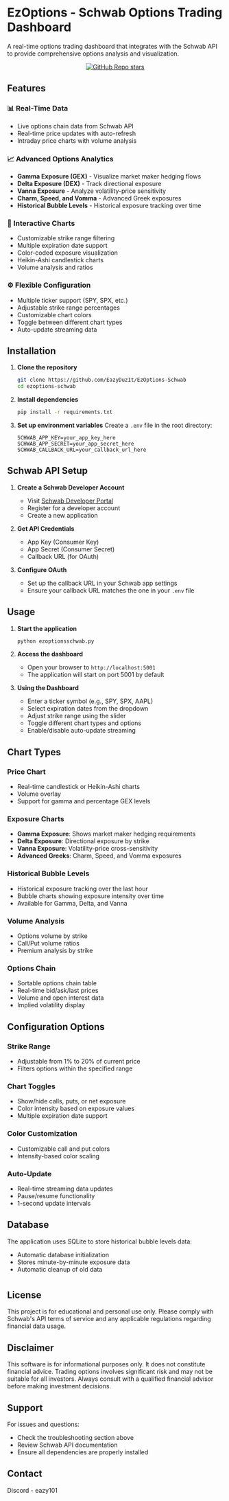 # EzOptions - Schwab Options Trading Dashboard

A real-time options trading dashboard that integrates with the Schwab API to provide comprehensive options analysis and visualization.

<div align="center">
  <a href="https://github.com/EazyDuz1t/EzOptions-Schwab">
    <img src="https://img.shields.io/github/stars/EazyDuz1t/EzOptions-Schwab" alt="GitHub Repo stars"/>
  </a>
</div>

## Features

### 📊 Real-Time Data
- Live options chain data from Schwab API
- Real-time price updates with auto-refresh
- Intraday price charts with volume analysis

### 📈 Advanced Options Analytics
- **Gamma Exposure (GEX)** - Visualize market maker hedging flows
- **Delta Exposure (DEX)** - Track directional exposure
- **Vanna Exposure** - Analyze volatility-price sensitivity
- **Charm, Speed, and Vomma** - Advanced Greek exposures
- **Historical Bubble Levels** - Historical exposure tracking over time

### 🎯 Interactive Charts
- Customizable strike range filtering
- Multiple expiration date support
- Color-coded exposure visualization
- Heikin-Ashi candlestick charts
- Volume analysis and ratios

### ⚙️ Flexible Configuration
- Multiple ticker support (SPY, SPX, etc.)
- Adjustable strike range percentages
- Customizable chart colors
- Toggle between different chart types
- Auto-update streaming data

## Installation

1. **Clone the repository**
   ```bash
   git clone https://github.com/EazyDuz1t/EzOptions-Schwab
   cd ezoptions-schwab
   ```

2. **Install dependencies**
   ```bash
   pip install -r requirements.txt
   ```

3. **Set up environment variables**
   Create a `.env` file in the root directory:
   ```env
   SCHWAB_APP_KEY=your_app_key_here
   SCHWAB_APP_SECRET=your_app_secret_here
   SCHWAB_CALLBACK_URL=your_callback_url_here
   ```

## Schwab API Setup

1. **Create a Schwab Developer Account**
   - Visit [Schwab Developer Portal](https://developer.schwab.com/)
   - Register for a developer account
   - Create a new application

2. **Get API Credentials**
   - App Key (Consumer Key)
   - App Secret (Consumer Secret)
   - Callback URL (for OAuth)

3. **Configure OAuth**
   - Set up the callback URL in your Schwab app settings
   - Ensure your callback URL matches the one in your `.env` file

## Usage

1. **Start the application**
   ```bash
   python ezoptionsschwab.py
   ```

2. **Access the dashboard**
   - Open your browser to `http://localhost:5001`
   - The application will start on port 5001 by default

3. **Using the Dashboard**
   - Enter a ticker symbol (e.g., SPY, SPX, AAPL)
   - Select expiration dates from the dropdown
   - Adjust strike range using the slider
   - Toggle different chart types and options
   - Enable/disable auto-update streaming

## Chart Types

### Price Chart
- Real-time candlestick or Heikin-Ashi charts
- Volume overlay
- Support for gamma and percentage GEX levels

### Exposure Charts
- **Gamma Exposure**: Shows market maker hedging requirements
- **Delta Exposure**: Directional exposure by strike
- **Vanna Exposure**: Volatility-price cross-sensitivity
- **Advanced Greeks**: Charm, Speed, and Vomma exposures

### Historical Bubble Levels
- Historical exposure tracking over the last hour
- Bubble charts showing exposure intensity over time
- Available for Gamma, Delta, and Vanna

### Volume Analysis
- Options volume by strike
- Call/Put volume ratios
- Premium analysis by strike

### Options Chain
- Sortable options chain table
- Real-time bid/ask/last prices
- Volume and open interest data
- Implied volatility display

## Configuration Options

### Strike Range
- Adjustable from 1% to 20% of current price
- Filters options within the specified range

### Chart Toggles
- Show/hide calls, puts, or net exposure
- Color intensity based on exposure values
- Multiple expiration date support

### Color Customization
- Customizable call and put colors
- Intensity-based color scaling

### Auto-Update
- Real-time streaming data updates
- Pause/resume functionality
- 1-second update intervals

## Database

The application uses SQLite to store historical bubble levels data:
- Automatic database initialization
- Stores minute-by-minute exposure data
- Automatic cleanup of old data

#

## License

This project is for educational and personal use only. Please comply with Schwab's API terms of service and any applicable regulations regarding financial data usage.

## Disclaimer

This software is for informational purposes only. It does not constitute financial advice. Trading options involves significant risk and may not be suitable for all investors. Always consult with a qualified financial advisor before making investment decisions.

## Support

For issues and questions:
- Check the troubleshooting section above
- Review Schwab API documentation
- Ensure all dependencies are properly installed

## Contact
Discord - eazy101